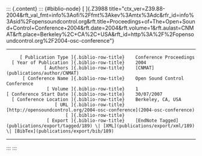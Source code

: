 ::: {.content}
::: {#biblio-node}
[ ]{.Z3988
title="ctx_ver=Z39.88-2004&rft_val_fmt=info%3Aofi%2Ffmt%3Akev%3Amtx%3Adc&rfr_id=info%3Asid%2Fopensoundcontrol.org&rft.title=Proceedings+of+The+Open+Sound+Control+Conference+2004&rft.date=2004&rft.volume=1&rft.aulast=CNMAT&rft.place=Berkeley%2C+CA%2C+USA&rft_id=http%3A%2F%2Fopensoundcontrol.org%2F2004-osc-conference"}

  ---------------------------------------------- -- ---------------------------------------------------------------------------------------------------------------------------------
         [ Publication Type ]{.biblio-row-title}    Conference Proceedings
      [ Year of Publication ]{.biblio-row-title}    2004
                  [ Authors ]{.biblio-row-title}    [CNMAT](publications/author/CNMAT)
          [ Conference Name ]{.biblio-row-title}    Open Sound Control Conference
                   [ Volume ]{.biblio-row-title}    1
    [ Conference Start Date ]{.biblio-row-title}    30/07/2007
      [ Conference Location ]{.biblio-row-title}    Berkeley, CA, USA
                      [ URL ]{.biblio-row-title}    [http://opensoundcontrol.org/2004-osc-conference](2004-osc-conference)
                          [ ]{.biblio-row-title}    
                   [ Export ]{.biblio-row-title}    [EndNote Tagged](publications/export/tagged/189) \| [XML](publications/export/xml/189) \| [BibTex](publications/export/bib/189)
  ---------------------------------------------- -- ---------------------------------------------------------------------------------------------------------------------------------
:::
:::
